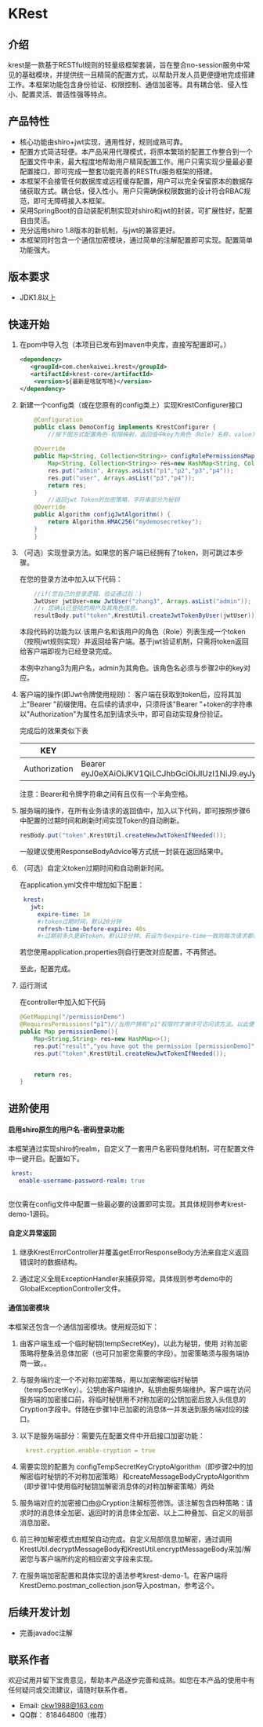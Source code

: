 # KRest

## 介绍
krest是一款基于RESTful规则的轻量级框架套装，旨在整合no-session服务中常见的基础模块，并提供统一且精简的配置方式，以帮助开发人员更便捷地完成搭建工作。本框架功能包含身份验证、权限控制、通信加密等。具有耦合低、侵入性小、配置灵活、普适性强等特点。


## 产品特性
* 核心功能由shiro+jwt实现，通用性好，规则成熟可靠。
* 配置方式简洁轻便。本产品采用代理模式，将原本繁琐的配置工作整合到一个配置文件中来，最大程度地帮助用户精简配置工作。用户只需实现少量最必要配置接口，即可完成一整套功能完善的RESTful服务框架的搭建。
* 本框架不会接管任何数据库或远程缓存配置，用户可以完全保留原本的数据存储获取方式。耦合低，侵入性小。用户只需确保权限数据的设计符合RBAC规范，即可无障碍接入本框架。
* 采用SpringBoot的自动装配机制实现对shiro和jwt的封装，可扩展性好，配置自由灵活。
* 充分运用shiro 1.8版本的新机制，与jwt的兼容更好。
* 本框架同时包含一个通信加密模块，通过简单的注解配置即可实现。配置简单功能强大。

## 版本要求

* JDK1.8以上

## 快速开始

1.  在pom中导入包（本项目已发布到maven中央库，直接写配置即可。）
    ```xml
    <dependency>
       <groupId>com.chenkaiwei.krest</groupId>
       <artifactId>krest-core</artifactId>
        <version>${最新是啥就写啥}</version>
    </dependency>
    ```
    
    
2.  新建一个config类（或在您原有的config类上）实现KrestConfigurer接口
    ```java
        @Configuration
        public class DemoConfig implements KrestConfigurer {  
            //按下图方式配置角色-权限映射，返回值中key为角色（Role）名称，value为该角色所拥有的所有权限（Permission）
            
        @Override
        public Map<String, Collection<String>> configRolePermissionsMap() {
            Map<String, Collection<String>> res=new HashMap<String, Collection<String>>();
            res.put("admin", Arrays.asList("p1","p2","p3","p4"));
            res.put("user", Arrays.asList("p3","p4"));
            return res;
        }
            //返回jwt Token的加密策略，字符串部分为秘钥
        @Override
        public Algorithm configJwtAlgorithm() {
            return Algorithm.HMAC256("mydemosecretkey");
        }
        }
    ```
    
3.  （可选）实现登录方法。如果您的客户端已经拥有了token，则可跳过本步骤。

    在您的登录方法中加入以下代码：
    ```java
        //if(您自己的登录逻辑，验证通过后：)
        JwtUser jwtUser=new JwtUser("zhang3", Arrays.asList("admin"));
        //↑ 您确认已登陆的用户及其角色信息。
        resultBody.put("token",KrestUtil.createJwtTokenByUser(jwtUser));
    ```
    
    本段代码的功能为以 该用户名和该用户的角色（Role）列表生成一个token（按照jwt规则实现）并返回给客户端。基于jwt验证机制，只需将token返回给客户端即视为已经登录完成。
    
    本例中zhang3为用户名，admin为其角色。该角色名必须与步骤2中的key对应。
    
4. 客户端的操作(即Jwt令牌使用规则)：
    客户端在获取到token后，应将其加上"Bearer "前缀使用。在后续的请求中，只须将该"Bearer "+token的字符串以"Authorization"为属性名加到请求头中，即可自动实现身份验证。
    
    完成后的效果类似下表
    
   | KEY           |VALUE   |   
   | --------------| -------- | 
   | Authorization |Bearer eyJ0eXAiOiJKV1QiLCJhbGciOiJIUzI1NiJ9.eyJyb2xlcyI6WyJhZG1pbiJdLCJleHAiOjE2NDY3OTcyMjEsInVzZXJuYW1lIjoiemhhbmczIn0.HroVIdxf5qmpjWJlOs0QGW7OtaTcjirD9aMViK4oDdI|   
   
   注意：Bearer和令牌字符串之间有且仅有一个半角空格。
      
5. 服务端的操作，在所有业务请求的返回值中，加入以下代码，即可按照步骤6中配置的过期时间和刷新时间实现Token的自动刷新。
    ```java
    resBody.put("token",KrestUtil.createNewJwtTokenIfNeeded());
    ```
   一般建议使用ResponseBodyAdvice等方式统一封装在返回结果中。
   
6. （可选）自定义token过期时间和自动刷新时间。

   在application.yml文件中增加如下配置：
   ```yaml
    krest:
      jwt:
        expire-time: 1m
        #↑token过期时间，默认20分钟
        refresh-time-before-expire: 40s
        #↑过期前多久更新token。默认10分钟。若设为与expire-time一致则每次请求都会刷新。
   ```
   若您使用application.properties则自行更改对应配置，不再赘述。
   
   至此，配置完成。
   
7. 运行测试
    
    在controller中加入如下代码
    ```java
    @GetMapping("/permissionDemo")
    @RequiresPermissions("p1")//当用户拥有"p1"权限时才被许可访问该方法。以此便捷地实现粗粒度的权限控制。
    public Map permissionDemo(){
        Map<String,String> res=new HashMap<>();
        res.put("result","you have got the permission [permissionDemo]");
        res.put("token",KrestUtil.createNewJwtTokenIfNeeded());


        return res;
    }
   ```

## 进阶使用

   #### 启用shiro原生的用户名-密码登录功能
   本框架通过实现shiro的realm，自定义了一套用户名密码登陆机制，可在配置文件中一键开启。配置如下。
   
   ```yaml
    krest:
      enable-username-password-realm: true
            
  ```
   您仅需在config文件中配置一些最必要的设置即可实现。其具体规则参考krest-demo-1源码。
     
   #### 自定义异常返回
   
   1. 继承KrestErrorController并覆盖getErrorResponseBody方法来自定义返回错误时的数据结构。
   
   2. 通过定义全局ExceptionHandler来捕获异常。具体规则参考demo中的GlobalExceptionController文件。
   
   #### 通信加密模块
   
   本框架还包含一个通信加密模块。使用规范如下：
   
   1. 由客户端生成一个临时秘钥(tempSecretKey)，以此为秘钥，使用 对称加密 策略将整条消息体加密（也可只加密您需要的字段）。加密策略须与服务端协商一致。。
   
   2. 与服务端约定一个不对称加密策略，用以加密解密临时秘钥（tempSecretKey）。公钥由客户端维护，私钥由服务端维护。客户端在访问服务端的加密接口前，将临时秘钥用不对称加密的公钥加密后放入头信息的Cryption字段中。伴随在步骤1中已加密的消息体一并发送到服务端对应的接口。
   
   3. 以下是服务端部分：需要先在配置文件中开启接口加密功能：
   ```yml
        krest.cryption.enable-cryption = true
   ```
   
   4. 需要实现的配置为 configTempSecretKeyCryptoAlgorithm（即步骤2中的加解密临时秘钥的不对称加密策略）和createMessageBodyCryptoAlgorithm（即步骤1中使用临时秘钥加解密消息体的对称加解密策略）两处
   
   5. 服务端对应的加密接口由@Cryption注解标签修饰。该注解包含四种策略：请求时的消息体全加密、返回时的消息体全加密、以上二种叠加、自定义的局部消息加密。
   
   6. 前三种加解密模式由框架自动完成。自定义局部信息加解密，通过调用KrestUtil.decryptMessageBody和KrestUtil.encryptMessageBody来加/解密您与客户端所约定的相应密文字段来实现。
   
   7. 在服务端加密配置和具体实现的语法参考krest-demo-1。在客户端将KrestDemo.postman_collection.json导入postman，参考这个。

## 后续开发计划
  * 完善javadoc注解
   
## 联系作者
欢迎试用并留下宝贵意见，帮助本产品逐步完善和成熟。如您在本产品的使用中有任何疑问或交流建议，请随时联系作者。
* Email: ckw1988@163.com
* QQ群：  818464800（推荐）